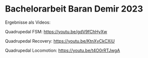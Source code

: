 # Bachelorarbeit Baran Demir 2023
Ergebnisse als Videos:

Quadrupedal FSM: https://youtu.be/gdV9fChHyXw

Quadrupedal Recovery: https://youtu.be/KtnXyCkCXiU

Quadrupedal Locomotion: https://youtu.be/t4O0rRTJwgA
